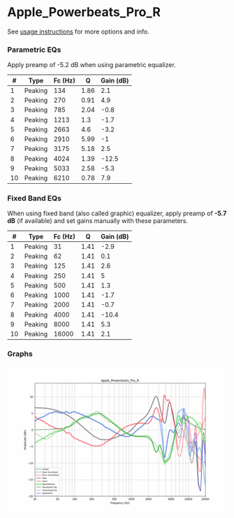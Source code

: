 # Apple_Powerbeats_Pro_R
See [usage instructions](https://github.com/jaakkopasanen/AutoEq#usage) for more options and info.

### Parametric EQs
Apply preamp of -5.2 dB when using parametric equalizer.

|   # | Type    |   Fc (Hz) |    Q |   Gain (dB) |
|-----|---------|-----------|------|-------------|
|   1 | Peaking |       134 | 1.86 |         2.1 |
|   2 | Peaking |       270 | 0.91 |         4.9 |
|   3 | Peaking |       785 | 2.04 |        -0.8 |
|   4 | Peaking |      1213 | 1.3  |        -1.7 |
|   5 | Peaking |      2663 | 4.6  |        -3.2 |
|   6 | Peaking |      2910 | 5.99 |        -1   |
|   7 | Peaking |      3175 | 5.18 |         2.5 |
|   8 | Peaking |      4024 | 1.39 |       -12.5 |
|   9 | Peaking |      5033 | 2.58 |        -5.3 |
|  10 | Peaking |      6210 | 0.78 |         7.9 |

### Fixed Band EQs
When using fixed band (also called graphic) equalizer, apply preamp of **-5.7 dB** (if available) and set gains manually with these parameters.

|   # | Type    |   Fc (Hz) |    Q |   Gain (dB) |
|-----|---------|-----------|------|-------------|
|   1 | Peaking |        31 | 1.41 |        -2.9 |
|   2 | Peaking |        62 | 1.41 |         0.1 |
|   3 | Peaking |       125 | 1.41 |         2.6 |
|   4 | Peaking |       250 | 1.41 |         5   |
|   5 | Peaking |       500 | 1.41 |         1.3 |
|   6 | Peaking |      1000 | 1.41 |        -1.7 |
|   7 | Peaking |      2000 | 1.41 |        -0.7 |
|   8 | Peaking |      4000 | 1.41 |       -10.4 |
|   9 | Peaking |      8000 | 1.41 |         5.3 |
|  10 | Peaking |     16000 | 1.41 |         2.1 |

### Graphs
![](./Apple_Powerbeats_Pro_R.png)
